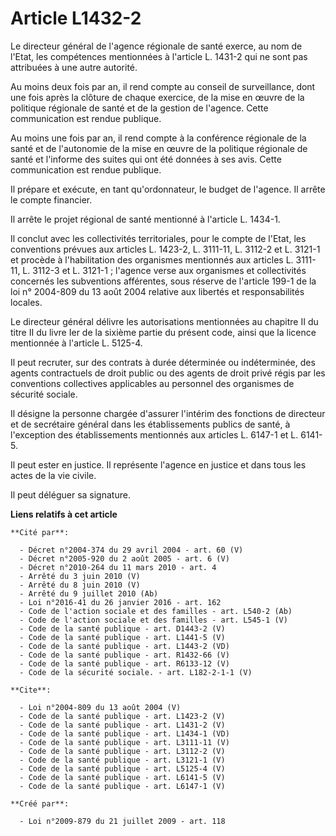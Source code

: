 # Article L1432-2

Le directeur général de l'agence régionale de santé exerce, au nom de l'Etat, les compétences mentionnées à l'article L.
1431-2 qui ne sont pas attribuées à une autre autorité. 

Au moins deux fois par an, il rend compte au conseil de surveillance, dont une fois après la clôture de chaque exercice, de
la mise en œuvre de la politique régionale de santé et de la gestion de l'agence. Cette communication est rendue publique. 

Au moins une fois par an, il rend compte à la conférence régionale de la santé et de l'autonomie de la mise en œuvre de la
politique régionale de santé et l'informe des suites qui ont été données à ses avis. Cette communication est rendue
publique. 

Il prépare et exécute, en tant qu'ordonnateur, le budget de l'agence. Il arrête le compte financier. 

Il arrête le projet régional de santé mentionné à l'article L. 1434-1. 

Il conclut avec les collectivités territoriales, pour le compte de l'Etat, les conventions prévues aux articles L. 1423-2, L.
3111-11, L. 3112-2 et L. 3121-1 et procède à l'habilitation des organismes mentionnés aux articles L. 3111-11, L. 3112-3 et
L. 3121-1 ; l'agence verse aux organismes et collectivités concernés les subventions afférentes, sous réserve de l'article
199-1 de la loi n° 2004-809 du 13 août 2004 relative aux libertés et responsabilités locales. 

Le directeur général délivre les autorisations mentionnées au chapitre II du titre II du livre Ier de la sixième partie du
présent code, ainsi que la licence mentionnée à l'article L. 5125-4. 

Il peut recruter, sur des contrats à durée déterminée ou indéterminée, des agents contractuels de droit public ou des agents
de droit privé régis par les conventions collectives applicables au personnel des organismes de sécurité sociale. 

Il désigne la personne chargée d'assurer l'intérim des fonctions de directeur et de secrétaire général dans les
établissements publics de santé, à l'exception des établissements mentionnés aux articles L. 6147-1 et L. 6141-5. 

Il peut ester en justice. Il représente l'agence en justice et dans tous les actes de la vie civile. 

Il peut déléguer sa signature.

**Liens relatifs à cet article**

	**Cité par**:

	  - Décret n°2004-374 du 29 avril 2004 - art. 60 (V)
	  - Décret n°2005-920 du 2 août 2005 - art. 6 (V)
	  - Décret n°2010-264 du 11 mars 2010 - art. 4
	  - Arrêté du 3 juin 2010 (V)
	  - Arrêté du 8 juin 2010 (V)
	  - Arrêté du 9 juillet 2010 (Ab)
	  - Loi n°2016-41 du 26 janvier 2016 - art. 162
	  - Code de l'action sociale et des familles - art. L540-2 (Ab)
	  - Code de l'action sociale et des familles - art. L545-1 (V)
	  - Code de la santé publique - art. D1443-2 (V)
	  - Code de la santé publique - art. L1441-5 (V)
	  - Code de la santé publique - art. L1443-2 (VD)
	  - Code de la santé publique - art. R1432-66 (V)
	  - Code de la santé publique - art. R6133-12 (V)
	  - Code de la sécurité sociale. - art. L182-2-1-1 (V)

	**Cite**:

	  - Loi n°2004-809 du 13 août 2004 (V)
	  - Code de la santé publique - art. L1423-2 (V)
	  - Code de la santé publique - art. L1431-2 (V)
	  - Code de la santé publique - art. L1434-1 (VD)
	  - Code de la santé publique - art. L3111-11 (V)
	  - Code de la santé publique - art. L3112-2 (V)
	  - Code de la santé publique - art. L3121-1 (V)
	  - Code de la santé publique - art. L5125-4 (V)
	  - Code de la santé publique - art. L6141-5 (V)
	  - Code de la santé publique - art. L6147-1 (V)

	**Créé par**:

	  - Loi n°2009-879 du 21 juillet 2009 - art. 118
